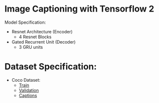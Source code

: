 # Image Captioning with Tensorflow 2

Model Specification:

- Resnet Architecture (Encoder)
  - 4 Resnet Blocks
- Gated Recurrent Unit (Decoder)
  - 3 GRU units

# Dataset Specification:

- Coco Dataset:
  - [Train](http://images.cocodataset.org/zips/train2017.zip)
  - [Validation](http://images.cocodataset.org/zips/val2017.zip)
  - [Captions](http://images.cocodataset.org/annotations/annotations_trainval2017.zip)
 
